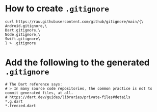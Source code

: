 # How to create `.gitignore`
```shell
curl https://raw.githubusercontent.com/github/gitignore/main/{\
Android.gitignore,\
Dart.gitignore,\
Node.gitignore,\
Swift.gitignore\
} > .gitignore
```

# Add the following to the generated `.gitignore`
```gitignore
# The Dart reference says:
# > In many source code repositories, the common practice is not to commit generated files, at all.
# https://dart.dev/guides/libraries/private-files#details
*.g.dart
*.freezed.dart
```
